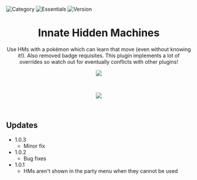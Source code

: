 ![Category](https://badgen.net/badge/Category/Gameplay/green)
![Essentials](https://badgen.net/badge/Essentials/20.1/orange)
![Version](https://badgen.net/badge/Version/1.0.3/cyan)

<h1 align="center">Innate Hidden Machines</h1>

<p align="center">
Use HMs with a pokémon which can learn that move (even without knowing it!). Also removed badge requisites. This plugin implements a lot of overrides so watch out for eventually conflicts with other plugins!
</p>

<p align="center">
  <img src="https://user-images.githubusercontent.com/63038410/178109131-6c057c0e-aab7-45c4-a0d3-faa979af23a4.png" />
</p>

<br>
<a href="https://minhaskamal.github.io/DownGit/#/home?url=https://github.com/MickTK/Essentials-Plugins/tree/main/Innate_Hidden_Machines&fileName=Innate_Hidden_Machines&rootDirectory=true"><p align="center">
<img src="https://custom-icon-badges.herokuapp.com/badge/-Download-red?style=for-the-badge&logo=download&logoColor=white">
</p></a>
<br>

## Updates
- 1.0.3
  - Minor fix
- 1.0.2
  - Bug fixes
- 1.0.1
  - HMs aren't shown in the party menu when they cannot be used
